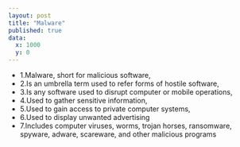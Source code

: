 ```yaml
---
layout: post
title: "Malware"
published: true
data:
  x: 1000
  y: 0
---
```

+ 1.Malware, short for malicious software, 
+ 2.Is an umbrella term used to refer forms of hostile software,
+ 3.Is any software used to disrupt computer or mobile operations, 
+ 4.Used to gather sensitive information, 
+ 5.Used to gain access to private computer systems, 
+ 6.Used to display unwanted advertising
+ 7.Includes computer viruses, worms, trojan horses, ransomware, spyware, adware, scareware, and other malicious programs
